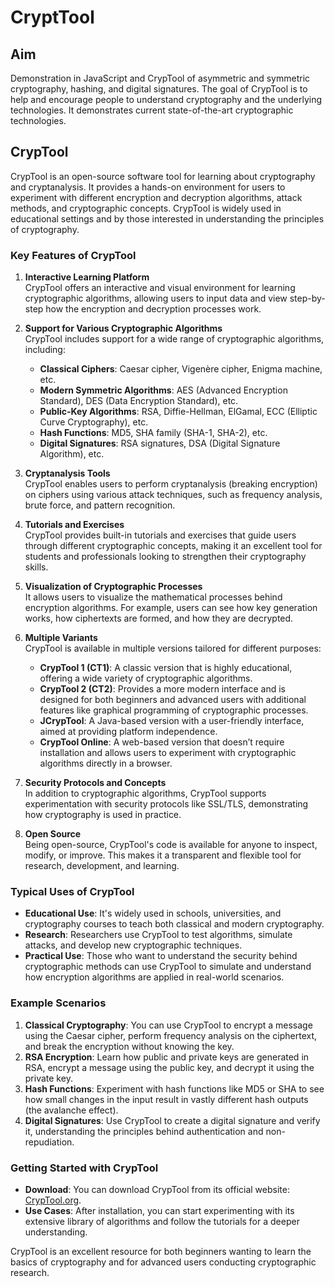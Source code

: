 # CryptTool
## Aim

Demonstration in JavaScript and CrypTool of asymmetric and symmetric cryptography, hashing, and digital signatures. The goal of CrypTool is to help and encourage people to understand cryptography and the underlying technologies. It demonstrates current state-of-the-art cryptographic technologies.

## CrypTool

CrypTool is an open-source software tool for learning about cryptography and cryptanalysis. It provides a hands-on environment for users to experiment with different encryption and decryption algorithms, attack methods, and cryptographic concepts. CrypTool is widely used in educational settings and by those interested in understanding the principles of cryptography.

### Key Features of CrypTool

1. **Interactive Learning Platform**  
    CrypTool offers an interactive and visual environment for learning cryptographic algorithms, allowing users to input data and view step-by-step how the encryption and decryption processes work.

2. **Support for Various Cryptographic Algorithms**  
    CrypTool includes support for a wide range of cryptographic algorithms, including:
    - **Classical Ciphers**: Caesar cipher, Vigenère cipher, Enigma machine, etc.
    - **Modern Symmetric Algorithms**: AES (Advanced Encryption Standard), DES (Data Encryption Standard), etc.
    - **Public-Key Algorithms**: RSA, Diffie-Hellman, ElGamal, ECC (Elliptic Curve Cryptography), etc.
    - **Hash Functions**: MD5, SHA family (SHA-1, SHA-2), etc.
    - **Digital Signatures**: RSA signatures, DSA (Digital Signature Algorithm), etc.

3. **Cryptanalysis Tools**  
    CrypTool enables users to perform cryptanalysis (breaking encryption) on ciphers using various attack techniques, such as frequency analysis, brute force, and pattern recognition.

4. **Tutorials and Exercises**  
    CrypTool provides built-in tutorials and exercises that guide users through different cryptographic concepts, making it an excellent tool for students and professionals looking to strengthen their cryptography skills.

5. **Visualization of Cryptographic Processes**  
    It allows users to visualize the mathematical processes behind encryption algorithms. For example, users can see how key generation works, how ciphertexts are formed, and how they are decrypted.

6. **Multiple Variants**  
    CrypTool is available in multiple versions tailored for different purposes:
    - **CrypTool 1 (CT1)**: A classic version that is highly educational, offering a wide variety of cryptographic algorithms.
    - **CrypTool 2 (CT2)**: Provides a more modern interface and is designed for both beginners and advanced users with additional features like graphical programming of cryptographic processes.
    - **JCrypTool**: A Java-based version with a user-friendly interface, aimed at providing platform independence.
    - **CrypTool Online**: A web-based version that doesn’t require installation and allows users to experiment with cryptographic algorithms directly in a browser.

7. **Security Protocols and Concepts**  
    In addition to cryptographic algorithms, CrypTool supports experimentation with security protocols like SSL/TLS, demonstrating how cryptography is used in practice.

8. **Open Source**  
    Being open-source, CrypTool's code is available for anyone to inspect, modify, or improve. This makes it a transparent and flexible tool for research, development, and learning.

### Typical Uses of CrypTool

- **Educational Use**: It's widely used in schools, universities, and cryptography courses to teach both classical and modern cryptography.
- **Research**: Researchers use CrypTool to test algorithms, simulate attacks, and develop new cryptographic techniques.
- **Practical Use**: Those who want to understand the security behind cryptographic methods can use CrypTool to simulate and understand how encryption algorithms are applied in real-world scenarios.

### Example Scenarios

1. **Classical Cryptography**: You can use CrypTool to encrypt a message using the Caesar cipher, perform frequency analysis on the ciphertext, and break the encryption without knowing the key.
2. **RSA Encryption**: Learn how public and private keys are generated in RSA, encrypt a message using the public key, and decrypt it using the private key.
3. **Hash Functions**: Experiment with hash functions like MD5 or SHA to see how small changes in the input result in vastly different hash outputs (the avalanche effect).
4. **Digital Signatures**: Use CrypTool to create a digital signature and verify it, understanding the principles behind authentication and non-repudiation.

### Getting Started with CrypTool

- **Download**: You can download CrypTool from its official website: [CrypTool.org](https://www.cryptool.org).
- **Use Cases**: After installation, you can start experimenting with its extensive library of algorithms and follow the tutorials for a deeper understanding.

CrypTool is an excellent resource for both beginners wanting to learn the basics of cryptography and for advanced users conducting cryptographic research.
